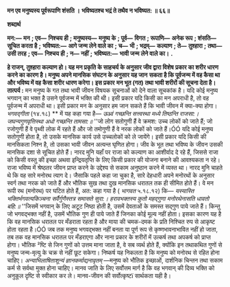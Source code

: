 **मन एव मनुष्यस्य पूर्वरूपाणि शंसति ।** **भविष्यतश्च भद्रं ते तथैव न भविष्यत: ॥ ६६॥** 

**शब्दार्थ** 

**मन:—** **मन** **; एव—** **निश्चय ही** **; मनुष्यस्य—** **मनुष्य के** **; पूर्व—** **विगत** **; रूपाणि—** **अनेक रूप** **; शंसति—** **सूचित करता है** **;** **भविष्यत:—** **आगे जन्म लेने वाले का** **; च—** **भी** **; भद्रम्—** **कल्याण** **; ते—** **तुश्हारा** **; तथा—** **उसी तरह** **; एव—** **निश्चय ही** **; न—** **नहीं** **;** **भविष्यत:—** **भावी जन्म लेने वाले का।** **.** 

**हे राजन्, तुश्हारा कल्याण हो। यह मन प्रकृति के साहचर्य के अनुसार जीव द्वारा विशेष** **प्रकार का शरीर धारण करने का कारण है। मनुष्य अपने मानसिक संघटन के अनुसार यह जान** **सकता है कि पूर्वजन्म में वह कैसा था और भविष्य में वह कैसा शरीर धारण करेगा। इस प्रकार** **मन भूत (गत) तथा भावी शरीरों की सूचना देता है।** **तात्पर्य :** मन मनुष्य के गत तथा भावी जीवन विषयक सूचनाओं को देने वाला सूचकांक है। यदि कोई मनुष्य भगवान् का भक्त है उसने पूर्वजन्म में भक्ति की थी। इसी प्रकार यदि किसी का मन अपराधी है, तो वह पूर्वजन्म में अपराधी था। इसी प्रकार मन के अनुसार हम जान सकते हैं कि भावी जीवन में क्या-क्या होगा। *भगवद्गीता* (१४.१८) ** में यह कहा गया है— *ऊध्र्वं गच्छन्ति सत्त्वस्था मध्ये तिष्ठन्ति राजसा:।* *जघन्यगुणवृत्तिस्था अधो गच्छन्ति तामसा:॥* ''जो लोग सतोगुणी हैं वे क्रमश: उच्च लोकों को जाते हैं; जो रजोगुणी हैं वे पृथ्वी लोक में रहते हैं और जो तमोगुणी हैं वे नरक लोकों को जाते हैं।ÓÓ यदि कोई मनुष्य सतोगुणी होता है, तो उसके मानसिक कार्य उसे उच्चलोकों को ले जायेंगे। इसी प्रकार यदि किसी की मानसिकता निश्न है, तो उसका भावी जीवन अत्यन्त घृणित होगा। जीव के भूत तथा भविष्य के जीवन उसकी मानसिक दशा से सूचित होते हैं। नारद मुनि यहाँ पर राजा को कल्याण का आशीर्वाद दे रहे हैं, जिससे राजा को किसी वस्तु की इच्छा अथवा इन्द्रियतृप्ति के लिए किसी प्रकार की योजना बनाने की आवश्यकता न रहे। राजा भविष्य में श्रेष्ठतर जीवन प्राप्त करने के उद्देश्य से सकाम अनुष्ठान करने में व्यस्त था। नारद मुनि चाहते थे कि वह सारे मनोरथ त्याग दे। जैसाकि पहले कहा जा चुका है, सारे देहधारी अपने मनोरथों के अनुसार स्वर्ग तथा नरक को जाते हैं और भौतिक सुख तथा दुख मानसिक धरातल तक ही सीमित होते हैं। वे मन रूपी रथ (मनोरथ) पर घटित होते हैं, अत: कहा गया है ( *भागवत* ५.१८.१२) कि— *यस्यास्ति भक्तिर्भगवत्यकिञ्चना* *सर्वैर्गुणैस्तत्र समासते सुरा:।* *हरावभक्तस्य कुतो महद्गुणा* *मनोरथेनासति धावतो बहि:॥* ''जिसमें भगवान् के लिए अटूट निष्ठा होती है, उसमें देवताओं के समस्त सद्गुण पाये जाते हैं। किन्तु जो भगवद्भक्त नहीं है, उसमें भौतिक गुण ही पाये जाते हैं जिनका कोई मूल्य नहीं होता। इसका कारण यह है कि वह मानसिक धरातल पर मँडराता रहता है और माया की चमक-दमक के प्रति निश्चित रुप से आकृष्ट होता रहता है।ÓÓ जब तक मनुष्य भगवद्भक्त नहीं बनता या पूर्ण रूप से कृष्णभावनाभावित नहीं हो जाता, तब तक वह मानसिक धरातल पर मँडराएगा और नाना प्रकार के शरीरों में उत्कर्ष तथा अपकर्ष को प्राप्त होगा। भौतिक ²ष्टि से जिन गुणों को उत्तम माना जाता है, वे सब व्यर्थ होते हैं, क्योंकि इन तथाकथित गुणों से मनुष्य जन्म-मृत्यु के चक्र से नहीं छूट सकेगा। निष्कर्ष यह निकलता है कि मनुष्य को मनोरथ से रहित होना चाहिए। *अन्याभिलाषिताशून्यं ज्ञानकर्माद्यनावृतम्* —मनुष्य को भौतिक इच्छाओं, दार्शनिक चिन्तन तथा सकाम कर्म से सर्वथा मुक्त होना चाहिए। मानव जाति के लिए सर्वोत्तम मार्ग है कि वह भगवान् की दिव्य भक्ति को अनुकूल दृष्टि से स्वीकार कर ले। मानव-जीवन की सर्वोत्कृष्टï सार्थकता यही है।  